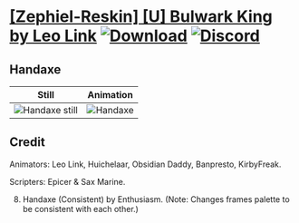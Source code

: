 # [\[Zephiel-Reskin\] \[U\] Bulwark King by Leo Link](./) [![Download](https://img.shields.io/badge/Download--red?style=social&logo=github)](https://minhaskamal.github.io/DownGit/#/home?url=https://github.com/Klokinator/FE-Repo/tree/main/Battle%20Animations%2FInfantry%20-%20Knights%2C%20Generals%2C%20Armors%2F%5BZephiel-Reskin%5D%20%5BU%5D%20Bulwark%20King%20by%20Leo%20Link%2F4.%20Handaxe) [![Discord](https://img.shields.io/badge/Discord--blue?style=social&logo=discord)](https://discord.gg/C7VNGnyTPA)

## Handaxe

| Still | Animation |
| :---: | :-------: |
| ![Handaxe still](./Handaxe_000.png) | ![Handaxe](./Handaxe.gif) |

## Credit

Animators: Leo Link, Huichelaar, Obsidian Daddy, Banpresto, KirbyFreak.

Scripters: Epicer & Sax Marine.

8. Handaxe (Consistent) by Enthusiasm. (Note: Changes frames palette to be consistent with each other.)
